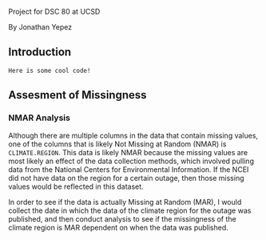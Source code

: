 Project for DSC 80 at UCSD

By Jonathan Yepez

## Introduction
```
Here is some cool code!
```


## Assesment of Missingness
### NMAR Analysis
Although there are multiple columns in the data that contain missing values, one of the columns that is likely Not Missing at Random (NMAR) is `CLIMATE.REGION`. This data is likely NMAR because the missing values are most likely an effect of the data collection methods, which involved pulling data from the National Centers for Environmental Information. If the NCEI did not have data on the region for a certain outage, then those missing values would be reflected in this dataset. 

In order to see if the data is actually Missing at Random (MAR), I would collect the date in which the data of the climate region for the outage was published, and then conduct analysis to see if the missingness of the climate region is MAR dependent on when the data was published.

